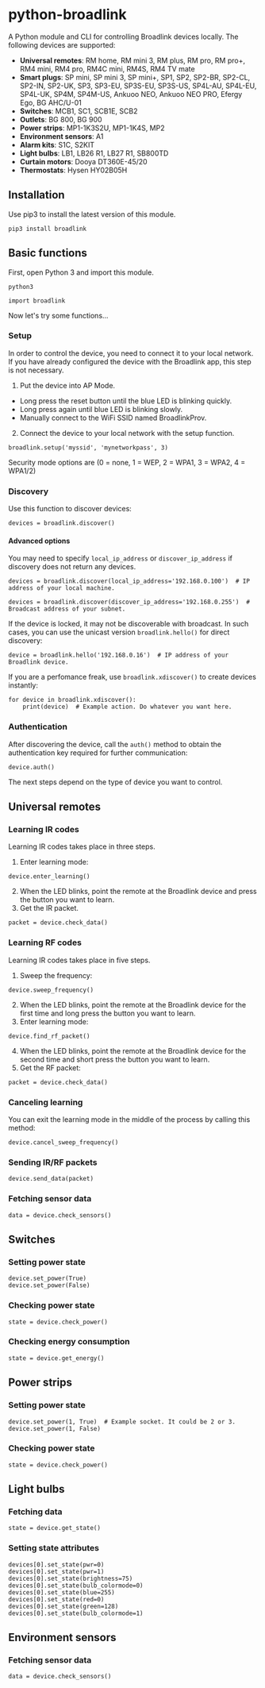 # python-broadlink

A Python module and CLI for controlling Broadlink devices locally. The following devices are supported:

- **Universal remotes**: RM home, RM mini 3, RM plus, RM pro, RM pro+, RM4 mini, RM4 pro, RM4C mini, RM4S, RM4 TV mate
- **Smart plugs**: SP mini, SP mini 3, SP mini+, SP1, SP2, SP2-BR, SP2-CL, SP2-IN, SP2-UK, SP3, SP3-EU, SP3S-EU, SP3S-US, SP4L-AU, SP4L-EU, SP4L-UK, SP4M, SP4M-US, Ankuoo NEO, Ankuoo NEO PRO, Efergy Ego, BG AHC/U-01
- **Switches**: MCB1, SC1, SCB1E, SCB2
- **Outlets**: BG 800, BG 900
- **Power strips**: MP1-1K3S2U, MP1-1K4S, MP2
- **Environment sensors**: A1
- **Alarm kits**: S1C, S2KIT
- **Light bulbs**: LB1, LB26 R1, LB27 R1, SB800TD
- **Curtain motors**: Dooya DT360E-45/20
- **Thermostats**: Hysen HY02B05H

## Installation

Use pip3 to install the latest version of this module.

```
pip3 install broadlink
```

## Basic functions

First, open Python 3 and import this module.

```
python3
```
```python3
import broadlink
```

Now let's try some functions...

### Setup

In order to control the device, you need to connect it to your local network. If you have already configured the device with the Broadlink app, this step is not necessary.

1. Put the device into AP Mode.
  - Long press the reset button until the blue LED is blinking quickly.
  - Long press again until blue LED is blinking slowly.
  - Manually connect to the WiFi SSID named BroadlinkProv.
2. Connect the device to your local network with the setup function.
```python3
broadlink.setup('myssid', 'mynetworkpass', 3)
```

Security mode options are (0 = none, 1 = WEP, 2 = WPA1, 3 = WPA2, 4 = WPA1/2)

### Discovery

Use this function to discover devices:

```python3
devices = broadlink.discover()
```

#### Advanced options
You may need to specify `local_ip_address` or `discover_ip_address` if discovery does not return any devices.

```python3
devices = broadlink.discover(local_ip_address='192.168.0.100')  # IP address of your local machine.
```

```python3
devices = broadlink.discover(discover_ip_address='192.168.0.255')  # Broadcast address of your subnet.
```

If the device is locked, it may not be discoverable with broadcast. In such cases, you can use the unicast version `broadlink.hello()` for direct discovery:
```python3
device = broadlink.hello('192.168.0.16')  # IP address of your Broadlink device.
```

If you are a perfomance freak, use `broadlink.xdiscover()` to create devices instantly:
```python3
for device in broadlink.xdiscover():
    print(device)  # Example action. Do whatever you want here.
```

### Authentication
After discovering the device, call the `auth()` method to obtain the authentication key required for further communication:
```python3
device.auth()
```

The next steps depend on the type of device you want to control.

## Universal remotes

### Learning IR codes

Learning IR codes takes place in three steps.

1. Enter learning mode:
```python3
device.enter_learning()
```
2. When the LED blinks, point the remote at the Broadlink device and press the button you want to learn.
3. Get the IR packet.
```python3
packet = device.check_data()
```

### Learning RF codes

Learning IR codes takes place in five steps.

1. Sweep the frequency:
```python3
device.sweep_frequency()
```
2. When the LED blinks, point the remote at the Broadlink device for the first time and long press the button you want to learn.
3. Enter learning mode:
```python3
device.find_rf_packet()
```
4. When the LED blinks, point the remote at the Broadlink device for the second time and short press the button you want to learn.
5. Get the RF packet:
```python3
packet = device.check_data()
```

### Canceling learning

You can exit the learning mode in the middle of the process by calling this method:
```python3
device.cancel_sweep_frequency()
```

### Sending IR/RF packets
```python3
device.send_data(packet)
```

### Fetching sensor data
```python3
data = device.check_sensors()
```

## Switches

### Setting power state
```python3
device.set_power(True)
device.set_power(False)
```

### Checking power state
```python3
state = device.check_power()
```

### Checking energy consumption
```python3
state = device.get_energy()
```

## Power strips

### Setting power state
```python3
device.set_power(1, True)  # Example socket. It could be 2 or 3.
device.set_power(1, False)
```

### Checking power state
```python3
state = device.check_power()
```

## Light bulbs

### Fetching data
```python3
state = device.get_state()
```

### Setting state attributes
```python3
devices[0].set_state(pwr=0)
devices[0].set_state(pwr=1)
devices[0].set_state(brightness=75)
devices[0].set_state(bulb_colormode=0)
devices[0].set_state(blue=255)
devices[0].set_state(red=0)
devices[0].set_state(green=128)
devices[0].set_state(bulb_colormode=1)
```

## Environment sensors

### Fetching sensor data
```python3
data = device.check_sensors()
```